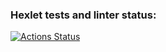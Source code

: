 ### Hexlet tests and linter status:
[![Actions Status](https://github.com/Bitvinus/frontend-project-lvl2/workflows/hexlet-check/badge.svg)](https://github.com/Bitvinus/frontend-project-lvl2/actions)